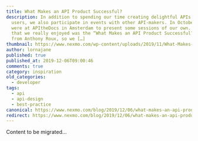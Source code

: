 ```yaml
---
title: What Makes an API Product Successful?
description: In addition to spending our time creating delightful APIs for our
  users, we also participate in events with other API-makers. In October, we
  were at APItheDocs in Amsterdam to present some sessions of our own. One talk
  that we really enjoyed was the “What Makes an API Product Successful?” talk
  from Anthony Roux, so we […]
thumbnail: https://www.nexmo.com/wp-content/uploads/2019/11/What-Makes-a-Great-API-Product_1200x600.png
author: lornajane
published: true
published_at: 2019-12-06T09:00:46
comments: true
category: inspiration
old_categories:
  - developer
tags:
  - api
  - api-design
  - best-practice
canonical: https://www.nexmo.com/blog/2019/12/06/what-makes-an-api-product-successful-dr
redirect: https://www.nexmo.com/blog/2019/12/06/what-makes-an-api-product-successful-dr
---
```

Content to be migrated...